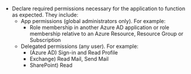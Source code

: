 - Declare required permissions necessary for the application to function as expected. They include:
  - App permissions (global administrators only). For example:
      - Role membership in another Azure AD application or role membership relative to an Azure Resource, Resource Group or Subscription
  - Delegated permissions (any user). For example:
    - (Azure AD) Sign-in and Read Profile
    - Exchange) Read Mail, Send Mail
    - SharePoint) Read
